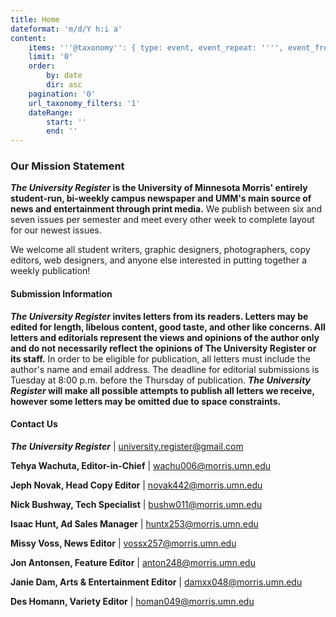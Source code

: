 ```yaml
---
title: Home
dateformat: 'm/d/Y h:i a'
content:
    items: '''@taxonomy'': { type: event, event_repeat: '''', event_freq: '''' }'
    limit: '0'
    order:
        by: date
        dir: asc
    pagination: '0'
    url_taxonomy_filters: '1'
    dateRange:
        start: ''
        end: ''
---
```


### Our Mission Statement

**_The University Register_ is the University of Minnesota Morris' entirely student-run, bi-weekly campus newspaper and UMM's main source of news and entertainment through print media.** We publish between six and seven issues per semester and meet every other week to complete layout for our newest issues.

We welcome all student writers, graphic designers, photographers, copy editors, web designers, and anyone else interested in putting together a weekly publication!

#### Submission Information

**_The University Register_ invites letters from its readers. Letters may be edited for length, libelous content, good taste, and other like concerns. All letters and editorials represent the views and opinions of the author only and do not necessarily reflect the opinions of The University Register or its staff.** In order to be eligible for publication, all letters must include the author's name and email address. The deadline for editorial submissions is Tuesday at 8:00 p.m. before the Thursday of publication. **_The University Register_ will make all possible attempts to publish all letters we receive, however some letters may be omitted due to space constraints.**


#### Contact Us

**_The University Register_**	|	university.register@gmail.com

**Tehya Wachuta, Editor-in-Chief**	|	wachu006@morris.umn.edu

**Jeph Novak, Head Copy Editor**	|	novak442@morris.umn.edu

**Nick Bushway, Tech Specialist**	|	bushw011@morris.umn.edu

**Isaac Hunt, Ad Sales Manager**	|	huntx253@morris.umn.edu

**Missy Voss, News Editor**		|	vossx257@morris.umn.edu

**Jon Antonsen, Feature Editor**	|	anton248@morris.umn.edu

**Janie Dam, Arts & Entertainment Editor**	|	damxx048@morris.umn.edu

**Des Homann, Variety Editor**	|	homan049@morris.umn.edu


